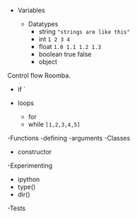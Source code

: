 - Variables

  - Datatypes
      - string
      `"strings are like this"`
      - int 
      `1 2 3 4`
      - float 
      `1.0 1.1 1.2 1.3`
      - boolean true false
      - object

Control flow
  Roomba. 
  - if `

  - loops
    - for
    - while
  `[1,2,3,4,5]`

-Functions
  -defining
  -arguments
-Classes
  - constructor


-Experimenting
  - ipython
  - type()
  - dir()

-Tests
